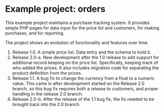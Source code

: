 # Example project: orders

This example project maintains a purchase tracking system.  It provides simple
PHP pages for data input for the price list and customers,
for making purchases, and for reporting.

The project shows an evolution of functionality and features over time.

1. Release 1.0.  A simple price list.  Data entry and the schema to hold it.
2. Release 2.0-a.  New development after the 1.0 release to add
    support for additional record keeping on the price list.  Specifically,
    keeping track of who added the prices.  It also includes migration code
    for separating the product definition from the prices.
3. Release 1.1.  A bug fix to change the currency from a float to a numeric
    value.  This came in after development started on the Release 2.0
    branch, so this bug fix requires both a release to customers, and proper
    handling in the release 2.0 branch.
4. Release 2.0-b.  After the release of the 1.1 bug fix, the fix needed to
    be brought back into the 2.0 branch.
